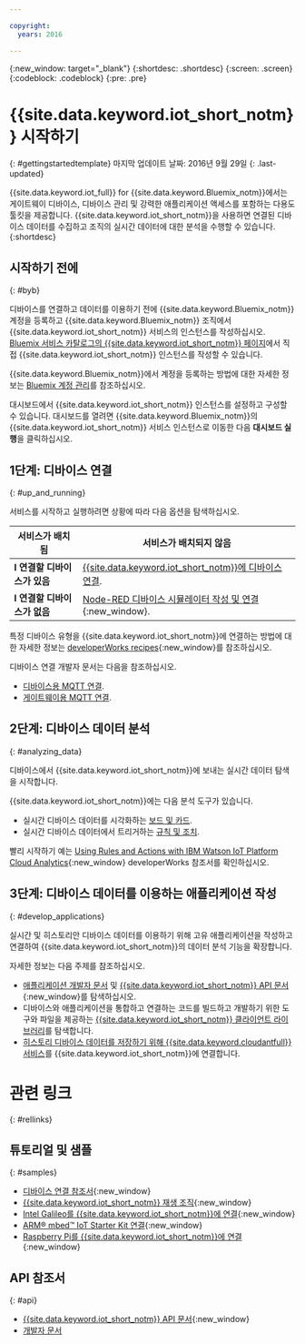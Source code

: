 ```yaml
---

copyright:
  years: 2016

---
```


{:new_window: target="\_blank"}
{:shortdesc: .shortdesc}
{:screen: .screen}
{:codeblock: .codeblock}
{:pre: .pre}

# {{site.data.keyword.iot_short_notm}} 시작하기
{: #gettingstartedtemplate}
마지막 업데이트 날짜: 2016년 9월 29일
{: .last-updated}

{{site.data.keyword.iot_full}} for {{site.data.keyword.Bluemix_notm}}에서는 게이트웨이 디바이스, 디바이스 관리 및 강력한 애플리케이션 액세스를 포함하는 다용도 툴킷을 제공합니다. {{site.data.keyword.iot_short_notm}}을 사용하면 연결된 디바이스 데이터를 수집하고 조직의 실시간 데이터에 대한 분석을 수행할 수 있습니다.
{:shortdesc}

## 시작하기 전에
{: #byb}

디바이스를 연결하고 데이터를 이용하기 전에 {{site.data.keyword.Bluemix_notm}} 계정을 등록하고 {{site.data.keyword.Bluemix_notm}} 조직에서 {{site.data.keyword.iot_short_notm}} 서비스의 인스턴스를 작성하십시오. [Bluemix 서비스 카탈로그의 {{site.data.keyword.iot_short_notm}} 페이지](https://console.{DomainName}/catalog/services/internet-of-things-platform/)에서 직접 {{site.data.keyword.iot_short_notm}} 인스턴스를 작성할 수 있습니다.  

{{site.data.keyword.Bluemix_notm}}에서 계정을 등록하는 방법에 대한 자세한 정보는 [Bluemix 계정 관리](https://console.ng.bluemix.net/docs/admin/account.html#signup)를 참조하십시오.

대시보드에서 {{site.data.keyword.iot_short_notm}} 인스턴스를 설정하고 구성할 수 있습니다. 대시보드를 열려면 {{site.data.keyword.Bluemix_notm}}의 {{site.data.keyword.iot_short_notm}} 서비스 인스턴스로 이동한 다음 **대시보드 실행**을 클릭하십시오.

## 1단계: 디바이스 연결
{: #up_and_running}

서비스를 시작하고 실행하려면 상황에 따라 다음 옵션을 탐색하십시오.

   |   서비스가 배치됨 | 서비스가 배치되지 않음
  ------------- | -------------
  **I 연결할 디바이스가 있음** | [{{site.data.keyword.iot_short_notm}}에 디바이스 연결](iotplatform_task.html#iotplatform_task).| [조직 데모 실행](http://discover-iot.eu-gb.mybluemix.net/?cm_mc_uid=44491599487314618721024&cm_mc_sid_50200000=1462798151#/play){:new_window}에서 디바이스 연결 탐색.
  **I 연결할 디바이스가 없음** | [Node-RED 디바이스 시뮬레이터 작성 및 연결](nodereddevice_sample.html){:new_window}. | [Watson IoT Platform Starter](https://console.ng.bluemix.net/docs/starters/IoT/iot500.html){:new_window} 시작하기.
특정 디바이스 유형을 {{site.data.keyword.iot_short_notm}}에 연결하는 방법에 대한 자세한 정보는 [developerWorks recipes](https://developer.ibm.com/recipes/?post_type=tutorials&s=iot){:new_window}를 참조하십시오.  

디바이스 연결 개발자 문서는 다음을 참조하십시오.
- [디바이스용 MQTT 연결](devices/mqtt.html).
- [게이트웨이용 MQTT 연결](gateways/mqtt.html).

## 2단계: 디바이스 데이터 분석
{: #analyzing_data}

디바이스에서 {{site.data.keyword.iot_short_notm}}에 보내는 실시간 데이터 탐색을 시작합니다.

{{site.data.keyword.iot_short_notm}}에는 다음 분석 도구가 있습니다.  
- 실시간 디바이스 데이터를 시각화하는 [보드 및 카드](data_visualization.html).
- 실시간 디바이스 데이터에서 트리거하는 [규칙 및 조치](analytics.html).

빨리 시작하기 예는 [Using Rules and Actions with IBM Watson IoT Platform Cloud Analytics](https://developer.ibm.com/recipes/tutorials/using-rules-and-actions-with-ibm-watson-iot-platform-cloud-analytics/){:new_window} developerWorks 참조서를 확인하십시오.

## 3단계: 디바이스 데이터를 이용하는 애플리케이션 작성
{: #develop_applications}

실시간 및 히스토리안 디바이스 데이터를 이용하기 위해 고유 애플리케이션을 작성하고 연결하여 {{site.data.keyword.iot_short_notm}}의 데이터 분석 기능을 확장합니다.

자세한 정보는 다음 주제를 참조하십시오.   
- [애플리케이션 개발자 문서](applications/api.html) 및 [{{site.data.keyword.iot_short_notm}} API 문서](https://docs.internetofthings.ibmcloud.com/swagger/v0002.html#/){:new_window}를 탐색하십시오.
- 디바이스와 애플리케이션을 통합하고 연결하는 코드를 빌드하고 개발하기 위한 도구와 파일을 제공하는 [{{site.data.keyword.iot_short_notm}} 클라이언트 라이브러리](iot_platform_client_lib.html)를 탐색합니다.
- [히스토리 디바이스 데이터를 저장하기 위해 {{site.data.keyword.cloudantfull}} 서비스](cloudant_connector.html)를 {{site.data.keyword.iot_short_notm}}에 연결합니다.




# 관련 링크
{: #rellinks}
## 튜토리얼 및 샘플
{: #samples}
* [디바이스 연결 참조서](https://developer.ibm.com/recipes/?post_type=tutorials&s=iot){:new_window}
* [{{site.data.keyword.iot_short_notm}} 재생 조직](https://play.internetofthings.ibmcloud.com/){:new_window}
* [Intel Galileo를 {{site.data.keyword.iot_short_notm}}에 연결](https://developer.ibm.com/recipes/tutorials/connect-an-intel-galileo-to-the-internet-of-things-foundation-connect/){:new_window}
* [ARM® mbed™ IoT Starter Kit 연결](https://developer.ibm.com/recipes/tutorials/arm-mbed-iot-starter-kit-part-1/){:new_window}
* [Raspberry Pi를 {{site.data.keyword.iot_short_notm}}에 연결](https://developer.ibm.com/recipes/tutorials/raspberry-pi-4/){:new_window}

## API 참조서
{: #api}
* [{{site.data.keyword.iot_short_notm}} API 문서](https://docs.internetofthings.ibmcloud.com/swagger/v0002.html#/){:new_window}
* [개발자 문서](developer_doc_overview.html)
